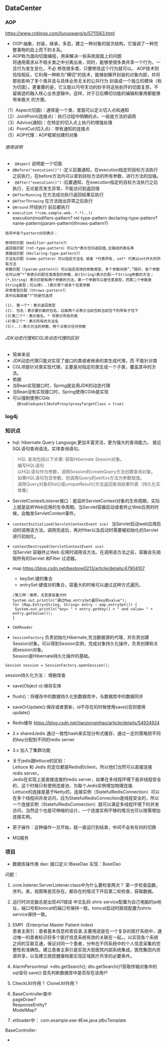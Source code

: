 ## DataCenter


### AOP

https://www.cnblogs.com/liuruowang/p/5711563.html
- OOP:抽象，封装，继承，多态，建立一种对象的层次结构，它强调了一种完整事物的自上而下的关系。  
- AOP称为面向切面编程，用来解决一些系统层面上的问题    
将通用需求从不相关类之中分离出来，同时，能够使很多类共享一个行为，一旦行为发生变化，不必
修改很多类，只要修改这个行为就可以。
AOP技术则恰恰相反，它利用一种称为"横切"的技术，能够剖解开封装的对象内部，并将那些影响了多个类并且与具体业务无关的公共行为 封装成一个独立的模块（称
为切面）。更重要的是，它又能以巧夺天功的妙手将这些剖开的切面复原，不留痕迹的融入核心业务逻辑中。这样，对于日后横切功能的编辑和重用都能够带来极大
的方便。

（1）Aspect(切面)：通常是一个类，里面可以定义切入点和通知           
（2）JointPoint(连接点)：执行过程中明确的点，一般是方法的调用  
（3）Advice(通知)：在特定的切入点上执行的增强处理  
（4）PointCut(切入点)：带有通知的连接点  
（5）AOP代理：AOP框架创建的对象  

  ###### 使用说明
 - ` @Aspect` 说明是一个切面  
 - `@Before("execution()")` :定义前置通知，在execution指定的目标方法执行之前执行，在before方法内可以拿到目标方法的所有参数，进行方法的加强。  
 - ` @After("execution()")` :后置通知，在execution指定的目标方法执行之后执行，无论是否发生异常，不能访问到返回值
 - `@AfterRunning` 在方法成功执行返回结果后执行
 - `@AfterThrowing` 在方法抛出异常之后执行
 - `@Around` 环绕执行 前后都执行
 - `execution (*com.sample.web..*.*(..))    `  
  execution(modifiers-pattern? ret-type-pattern declaring-type-pattern? name-pattern(param-pattern)throws-pattern?)

 ```
 括号中各个pattern分别表示：

 修饰符匹配（modifier-pattern?）
 返回值匹配（ret-type-pattern）可以为*表示任何返回值,全路径的类名等
 类路径匹配（declaring-type-pattern?）
 方法名匹配（name-pattern）可以指定方法名 或者 *代表所有, set* 代表以set开头的所有方法
 参数匹配（(param-pattern)）可以指定具体的参数类型，多个参数间用“,”隔开，各个参数也可以用“*”来表示匹配任意类型的参数，如(String)表示匹配一个String参数的方法；(*,String) 表示匹配有两个参数的方法，第一个参数可以是任意类型，而第二个参数是String类型；可以用(..)表示零个或多个任意参数
 异常类型匹配（throws-pattern?）
 其中后面跟着“?”的是可选项

 (1). 第一个*：表示返回类型  
 (2). 包名：表示要拦截的包名，后面两个点表示当前包和当前包下的所有子包下  
 (3)第二个*：表示类名，* 号表示所有的类  
 (4)第三个*：表示所有的方法名  
 (5)(..):表示方法的参数，两个点表示任何参数
```

###### JDK动态代理和CGLIB动态代理的区别
- 简单来说
 - JDK动态代理只能对实现了接口的类或者继承的类生成代理，而  不能针对类
 - CGLIB是针对类实现代理，主要是对指定的类生成一个子类，覆盖其中的方法。
- 依据  
 - 当Bean实现接口时，Spring就会用JDK的动态代理  
 - 当Bean没有实现接口时，Spring使用CGlib是实现  
 - 可以强制使用CGlib    
`  @EnableAspectJAutoProxy(proxyTargetClass = true)`



### log4j



### 知识点

- hql: hibernate Query Langusge,更加丰富灵活，更为强大的查询能力。
接近SQL语句查询语法。实体查询语句。

 > HQL 查询包括以下步骤:
获取Hibernate Session对象。  
编写HQL语句  
以HQL语句作为参数，调用Session的createQuery方法创建查询对象。  
如果HQL语句包含参数，则调用Query的setXxx方法为参数赋值。  
调用Query对象的list()或uniqueResult()方法返回查询结果列表（持久化实体集）

- ServletContextListener接口：能监听ServletContext对象的生命周期，实际上就是监听Web应用的生命周期。当Servlet容器启动或者终止Web应用的时候，会触发ServletContext事件。  
 - `contextInitialized(ServletContextEvent sce) `
   当Servlet启动web应用启动时调用该方法。调用完成后，再对filter以及启动时需要被初始化的Servlet进行初始化。
 - `contextDestroyed(ServletContextEvent sce)`  
   当Servlet 容器终止Web 应用时调用该方法。在调用该方法之前，容器会先销毁所有的Servlet 和Filter 过滤器。
- map
https://blog.csdn.net/bestone0213/article/details/47904107
  - keySet:键的集合
  - entrySet:键值对的集合，容量大的时候可以通过这种方式遍历。
  ```
  /第三种：推荐，尤其是容量大时
  System.out.println("通过Map.entrySet遍历key和value");
  for (Map.Entry<String, String> entry : map.entrySet()) {
   System.out.println("key= " + entry.getKey() + " and value= " + entry.getValue());
  }
  ```

- `SAXReader`

- `SessionFactory`
负责初始化Hibernate,充当数据源的代理，并负责创建Session对象。可以得到Session实例，完成对象持久化操作，负责创建和关闭session对象。  
Session是Hibernate持久化操作的基础。  
```
Session session = SessionFactory.openSession();
```
session持久化方法：
增删改查
 - save(Object o):保存实体
 - flush()：将缓存中的数据持久化到数据库中，与数据库中的数据同步   
 - saveOrUpdate():保存或者更新，id不存在的时候使用save()否则使用update()

- Redis缓存
https://blog.csdn.net/tianzongnihao/article/details/54924924
 - 2.x sharedJedis 通过一致性hash来实现分布式缓存，通过一定的策略把不同的key分配到不同的redis server
 - 3.x 加入了集群功能
 - 关于jedis跟lettuce的区别：  
  Lettuce 和 Jedis 的定位都是Redis的client，所以他们当然可以直接连接redis server。  
  Jedis在实现上是直接连接的redis server，如果在多线程环境下是非线程安全的，这个时候只有使用连接池，为每个Jedis实例增加物理连接.  
  Lettuce的连接是基于Netty的，连接实例（StatefulRedisConnection）可以在多个线程间并发访问，应为StatefulRedisConnection是线程安全的，所以一个连接实例（StatefulRedisConnection）就可以满足多线程环境下的并发访问，当然这个也是可伸缩的设计，一个连接实例不够的情况也可以按需增加连接实例。

- 原子操作：这种操作一旦开始，就一直运行到结束，中间不会有任何的切换

- MQ服务




### 项目
- 数据库操作类
dao:
接口定义:IBaseDao
实现：BaseDao


问题：
1. core.listener.ServerListener.class中为什么要检查两次？
第一步检查函数，序列，表，视图等是否存在。都存在的情况下开启第二轮检查，获取数据。
2. 运行时浏览器总是出现401错误 中文乱码
shrio service配置为自己电脑的ip地址，端口号和tomcat的端口号保持一致。tomcat启动时路径配置为shrio service保持一致。
3. EMPI（Enterprise Master Patient index)  
 患者主索引：患者基本信息检索目录,主要用途是在一个复杂的医疗系统中，通过唯一的患者标识将多个医疗信息系统有效的关联在一起。。以实现各个系统之间的互联互通，保证对同一个患者，分布在不同系统中的个人信息采集的完整性和准确性。建立患者主索引是实现大型医院内部系统集成，医院集团内资源共享，以及建立居民健康档案实现区域医疗共享的必要条件。
4. AlarmPersonImpl ->dto.getSearch();
 dto.getSearch()?获取传输对象中的sql语句
save():首先判断数据库中是否存在该用户

5. CheckUtil作用？
   CloneUtil作用？

6. BaseController类中  
   pageDraw?  
   ResponseEntity?  
   ModelMap?
7. etlloader中：
com.example.exe-》Exe.java
jdbcTemplate

BaseController:



   -
